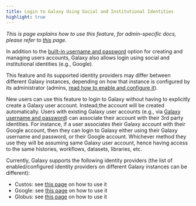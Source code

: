 ```yaml
---
title: Login to Galaxy Using Social and Institutional Identities
highlight: true
---
```


_This is page explains how to use this feature, for admin-specific docs, please refer to [this](/src/authnz/config/oidc/index.md) page._

In addition to the [built-in username and password](/src/authnz/use/gxy/index.md)
option for creating and managing users accounts, Galaxy also allows login using
social and institutional identities (e.g., Google).

This feature and its supported identity providers may differ between different Galaxy instances, depending on
how that instance is configured by its administrator
(admins, [read how to enable and configure it](/src/authnz/config/oidc/index.md)).

New users can use this feature to login to Galaxy without having to explicitly create a Galaxy user account. Instead,the account will be created automatically. Users with existing Galaxy user accounts (e.g., via [Galaxy username and password](/src/authnz/use/gxy/index.md))
can associate their account with their 3rd party identities. For instance, if a user associates their Galaxy account
with their Google account, then they can login to Galaxy either using their Galaxy username and password,
or their Google account. Whichever method they use they will be assuming same Galaxy user account, hence
having access to the same histories, workflows, datasets, libraries, etc.

Currently, Galaxy supports the following identity providers (the list of enabled/configured identity providers on
different Galaxy instances can be different):

- Custos: see [this page](/src/authnz/use/oidc/idps/custos/index.md) on how to use it
- Google: see [this page](/src/authnz/use/oidc/idps/google/index.md) on how to use it
- Globus: see [this page](/src/authnz/use/oidc/idps/globus/index.md) on how to use it


